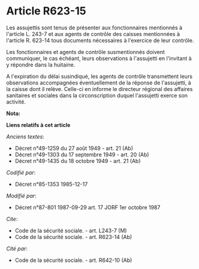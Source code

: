 # Article R623-15

Les assujettis sont tenus de présenter aux fonctionnaires mentionnés à l'article L. 243-7 et aux agents de contrôle des
caisses mentionnées à l'article R. 623-14 tous documents nécessaires à l'exercice de leur contrôle. 

Les fonctionnaires et agents de contrôle susmentionnés doivent communiquer, le cas échéant, leurs observations à l'assujetti
en l'invitant à y répondre dans la huitaine. 

A l'expiration du délai susindiqué, les agents de contrôle transmettent leurs observations accompagnées éventuellement de la
réponse de l'assujetti, à la caisse dont il relève. Celle-ci en informe le directeur régional des affaires sanitaires et
sociales dans la circonscription duquel l'assujetti exerce son activité.

**Nota:**



**Liens relatifs à cet article**

_Anciens textes_:

  - Décret n°49-1259 du 27 août 1949 - art. 21 (Ab)
  - Décret n°49-1303 du 17 septembre 1949 - art. 20 (Ab)
  - Décret n°49-1435 du 18 octobre 1949 - art. 21 (Ab)

_Codifié par_:

  - Décret n°85-1353 1985-12-17

_Modifié par_:

  - Décret n°87-801 1987-09-29 art. 17 JORF 1er octobre 1987

_Cite_:

  - Code de la sécurité sociale. - art. L243-7 (M)
  - Code de la sécurité sociale. - art. R623-14 (Ab)

_Cité par_:

  - Code de la sécurité sociale. - art. R642-10 (Ab)

